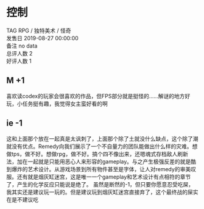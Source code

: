



# 控制
  
TAG RPG / 独特美术 / 怪奇  
发售日 2019-08-27 00:00:00  
备注 no data  
总评人数 2  
好评人数 1
## M +1


喜欢读codex的玩家会很喜欢的作品，但FPS部分就是挺怪的……解谜的地方好玩，小任务挺有趣，我觉得女主蛮好看的啊
## ie -1


这和上面那个放在一起真是太讽刺了，上面那个除了土就没什么缺点，这个除了潮就没有优点。Remedy向我们展示了一个不自量力的团队能做出什么样的灾难。想做tps，做不好。想做rpg，做不好。搞个四不像出来，还嗯魂式存档敌人刷新法，加在一起就是只能用恶心人来形容的gameplay。与之产生极强反差的就是酷到爆炸的艺术设计。从游戏场景到所有物件甚至是字体，让人对remedy的审美叹服。还有就是烟灰缸迷宫，这是唯一一个gameplay和艺术设计有点相符的章节了，产生的化学反应只能说是绝了。
虽然是断然的-1，但只要你愿意忍受吃屎，我其实还是建议玩一玩的。但是建议玩到烟灰缸迷宫直接弃了，这个最终战的屎实在是不建议吃